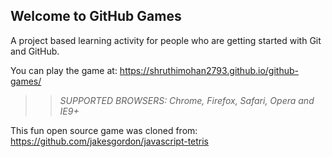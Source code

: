 ## Welcome to GitHub Games

A project based learning activity for people who are getting started with Git and GitHub.

You can play the game at: https://shruthimohan2793.github.io/github-games/

>> _*SUPPORTED BROWSERS*: Chrome, Firefox, Safari, Opera and IE9+_

This fun open source game was cloned from: https://github.com/jakesgordon/javascript-tetris
